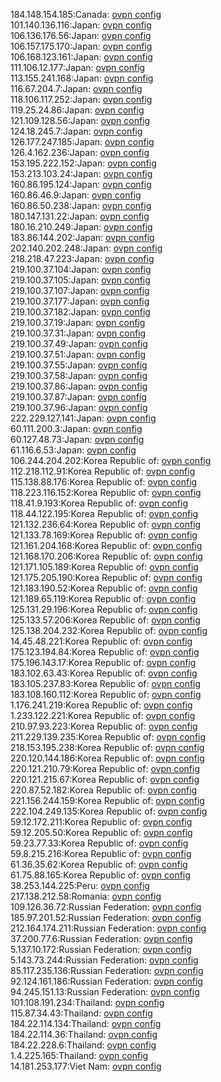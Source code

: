 184.148.154.185:Canada: [ovpn config](vpn/184_148_154_185.ovpn)  
101.140.136.116:Japan: [ovpn config](vpn/101_140_136_116.ovpn)  
106.136.176.56:Japan: [ovpn config](vpn/106_136_176_56.ovpn)  
106.157.175.170:Japan: [ovpn config](vpn/106_157_175_170.ovpn)  
106.168.123.161:Japan: [ovpn config](vpn/106_168_123_161.ovpn)  
111.106.12.177:Japan: [ovpn config](vpn/111_106_12_177.ovpn)  
113.155.241.168:Japan: [ovpn config](vpn/113_155_241_168.ovpn)  
116.67.204.7:Japan: [ovpn config](vpn/116_67_204_7.ovpn)  
118.106.117.252:Japan: [ovpn config](vpn/118_106_117_252.ovpn)  
119.25.24.86:Japan: [ovpn config](vpn/119_25_24_86.ovpn)  
121.109.128.56:Japan: [ovpn config](vpn/121_109_128_56.ovpn)  
124.18.245.7:Japan: [ovpn config](vpn/124_18_245_7.ovpn)  
126.177.247.185:Japan: [ovpn config](vpn/126_177_247_185.ovpn)  
126.4.162.236:Japan: [ovpn config](vpn/126_4_162_236.ovpn)  
153.195.222.152:Japan: [ovpn config](vpn/153_195_222_152.ovpn)  
153.213.103.24:Japan: [ovpn config](vpn/153_213_103_24.ovpn)  
160.86.195.124:Japan: [ovpn config](vpn/160_86_195_124.ovpn)  
160.86.46.9:Japan: [ovpn config](vpn/160_86_46_9.ovpn)  
160.86.50.238:Japan: [ovpn config](vpn/160_86_50_238.ovpn)  
180.147.131.22:Japan: [ovpn config](vpn/180_147_131_22.ovpn)  
180.16.210.249:Japan: [ovpn config](vpn/180_16_210_249.ovpn)  
183.86.144.202:Japan: [ovpn config](vpn/183_86_144_202.ovpn)  
202.140.202.248:Japan: [ovpn config](vpn/202_140_202_248.ovpn)  
218.218.47.223:Japan: [ovpn config](vpn/218_218_47_223.ovpn)  
219.100.37.104:Japan: [ovpn config](vpn/219_100_37_104.ovpn)  
219.100.37.105:Japan: [ovpn config](vpn/219_100_37_105.ovpn)  
219.100.37.107:Japan: [ovpn config](vpn/219_100_37_107.ovpn)  
219.100.37.177:Japan: [ovpn config](vpn/219_100_37_177.ovpn)  
219.100.37.182:Japan: [ovpn config](vpn/219_100_37_182.ovpn)  
219.100.37.19:Japan: [ovpn config](vpn/219_100_37_19.ovpn)  
219.100.37.31:Japan: [ovpn config](vpn/219_100_37_31.ovpn)  
219.100.37.49:Japan: [ovpn config](vpn/219_100_37_49.ovpn)  
219.100.37.51:Japan: [ovpn config](vpn/219_100_37_51.ovpn)  
219.100.37.55:Japan: [ovpn config](vpn/219_100_37_55.ovpn)  
219.100.37.58:Japan: [ovpn config](vpn/219_100_37_58.ovpn)  
219.100.37.86:Japan: [ovpn config](vpn/219_100_37_86.ovpn)  
219.100.37.87:Japan: [ovpn config](vpn/219_100_37_87.ovpn)  
219.100.37.96:Japan: [ovpn config](vpn/219_100_37_96.ovpn)  
222.229.127.141:Japan: [ovpn config](vpn/222_229_127_141.ovpn)  
60.111.200.3:Japan: [ovpn config](vpn/60_111_200_3.ovpn)  
60.127.48.73:Japan: [ovpn config](vpn/60_127_48_73.ovpn)  
61.116.6.53:Japan: [ovpn config](vpn/61_116_6_53.ovpn)  
106.244.204.202:Korea Republic of: [ovpn config](vpn/106_244_204_202.ovpn)  
112.218.112.91:Korea Republic of: [ovpn config](vpn/112_218_112_91.ovpn)  
115.138.88.176:Korea Republic of: [ovpn config](vpn/115_138_88_176.ovpn)  
118.223.116.152:Korea Republic of: [ovpn config](vpn/118_223_116_152.ovpn)  
118.41.9.193:Korea Republic of: [ovpn config](vpn/118_41_9_193.ovpn)  
118.44.122.195:Korea Republic of: [ovpn config](vpn/118_44_122_195.ovpn)  
121.132.236.64:Korea Republic of: [ovpn config](vpn/121_132_236_64.ovpn)  
121.133.78.169:Korea Republic of: [ovpn config](vpn/121_133_78_169.ovpn)  
121.161.204.168:Korea Republic of: [ovpn config](vpn/121_161_204_168.ovpn)  
121.168.170.206:Korea Republic of: [ovpn config](vpn/121_168_170_206.ovpn)  
121.171.105.189:Korea Republic of: [ovpn config](vpn/121_171_105_189.ovpn)  
121.175.205.190:Korea Republic of: [ovpn config](vpn/121_175_205_190.ovpn)  
121.183.190.52:Korea Republic of: [ovpn config](vpn/121_183_190_52.ovpn)  
121.189.65.119:Korea Republic of: [ovpn config](vpn/121_189_65_119.ovpn)  
125.131.29.196:Korea Republic of: [ovpn config](vpn/125_131_29_196.ovpn)  
125.133.57.206:Korea Republic of: [ovpn config](vpn/125_133_57_206.ovpn)  
125.138.204.232:Korea Republic of: [ovpn config](vpn/125_138_204_232.ovpn)  
14.45.48.221:Korea Republic of: [ovpn config](vpn/14_45_48_221.ovpn)  
175.123.194.84:Korea Republic of: [ovpn config](vpn/175_123_194_84.ovpn)  
175.196.143.17:Korea Republic of: [ovpn config](vpn/175_196_143_17.ovpn)  
183.102.63.43:Korea Republic of: [ovpn config](vpn/183_102_63_43.ovpn)  
183.105.237.83:Korea Republic of: [ovpn config](vpn/183_105_237_83.ovpn)  
183.108.160.112:Korea Republic of: [ovpn config](vpn/183_108_160_112.ovpn)  
1.176.241.219:Korea Republic of: [ovpn config](vpn/1_176_241_219.ovpn)  
1.233.122.221:Korea Republic of: [ovpn config](vpn/1_233_122_221.ovpn)  
210.97.93.223:Korea Republic of: [ovpn config](vpn/210_97_93_223.ovpn)  
211.229.139.235:Korea Republic of: [ovpn config](vpn/211_229_139_235.ovpn)  
218.153.195.238:Korea Republic of: [ovpn config](vpn/218_153_195_238.ovpn)  
220.120.144.186:Korea Republic of: [ovpn config](vpn/220_120_144_186.ovpn)  
220.121.210.79:Korea Republic of: [ovpn config](vpn/220_121_210_79.ovpn)  
220.121.215.67:Korea Republic of: [ovpn config](vpn/220_121_215_67.ovpn)  
220.87.52.182:Korea Republic of: [ovpn config](vpn/220_87_52_182.ovpn)  
221.156.244.159:Korea Republic of: [ovpn config](vpn/221_156_244_159.ovpn)  
222.104.249.135:Korea Republic of: [ovpn config](vpn/222_104_249_135.ovpn)  
59.12.172.211:Korea Republic of: [ovpn config](vpn/59_12_172_211.ovpn)  
59.12.205.50:Korea Republic of: [ovpn config](vpn/59_12_205_50.ovpn)  
59.23.77.33:Korea Republic of: [ovpn config](vpn/59_23_77_33.ovpn)  
59.8.215.216:Korea Republic of: [ovpn config](vpn/59_8_215_216.ovpn)  
61.36.35.62:Korea Republic of: [ovpn config](vpn/61_36_35_62.ovpn)  
61.75.88.165:Korea Republic of: [ovpn config](vpn/61_75_88_165.ovpn)  
38.253.144.225:Peru: [ovpn config](vpn/38_253_144_225.ovpn)  
217.138.212.58:Romania: [ovpn config](vpn/217_138_212_58.ovpn)  
109.126.36.72:Russian Federation: [ovpn config](vpn/109_126_36_72.ovpn)  
185.97.201.52:Russian Federation: [ovpn config](vpn/185_97_201_52.ovpn)  
212.164.174.211:Russian Federation: [ovpn config](vpn/212_164_174_211.ovpn)  
37.200.77.6:Russian Federation: [ovpn config](vpn/37_200_77_6.ovpn)  
5.137.10.172:Russian Federation: [ovpn config](vpn/5_137_10_172.ovpn)  
5.143.73.244:Russian Federation: [ovpn config](vpn/5_143_73_244.ovpn)  
85.117.235.136:Russian Federation: [ovpn config](vpn/85_117_235_136.ovpn)  
92.124.161.186:Russian Federation: [ovpn config](vpn/92_124_161_186.ovpn)  
94.245.151.13:Russian Federation: [ovpn config](vpn/94_245_151_13.ovpn)  
101.108.191.234:Thailand: [ovpn config](vpn/101_108_191_234.ovpn)  
115.87.34.43:Thailand: [ovpn config](vpn/115_87_34_43.ovpn)  
184.22.114.134:Thailand: [ovpn config](vpn/184_22_114_134.ovpn)  
184.22.114.36:Thailand: [ovpn config](vpn/184_22_114_36.ovpn)  
184.22.228.6:Thailand: [ovpn config](vpn/184_22_228_6.ovpn)  
1.4.225.165:Thailand: [ovpn config](vpn/1_4_225_165.ovpn)  
14.181.253.177:Viet Nam: [ovpn config](vpn/14_181_253_177.ovpn)  
